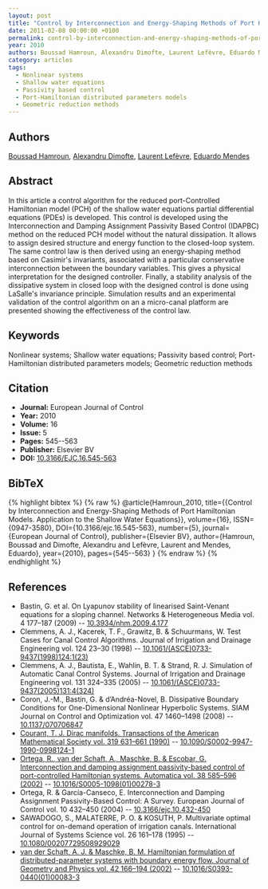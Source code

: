```yaml
---
layout: post
title: "Control by Interconnection and Energy-Shaping Methods of Port Hamiltonian Models. Application to the Shallow Water Equations"
date: 2011-02-08 00:00:00 +0100
permalink: control-by-interconnection-and-energy-shaping-methods-of-port-hamiltonian-models-application-to-the-shallow-water-equations
year: 2010
authors: Boussad Hamroun, Alexandru Dimofte, Laurent Lefèvre, Eduardo Mendes
category: articles
tags:
  - Nonlinear systems
  - Shallow water equations
  - Passivity based control
  - Port-Hamiltonian distributed parameters models
  - Geometric reduction methods
---
```

 
## Authors
[Boussad Hamroun](authors/boussad_hamroun), [Alexandru Dimofte](authors/alexandru_dimofte), [Laurent Lefèvre](authors/laurent_lefevre), [Eduardo Mendes](authors/eduardo_mendes)
 
## Abstract
In this article a control algorithm for the reduced port-Controlled Hamiltonian model (PCH) of the shallow water equations partial differential equations (PDEs) is developed. This control is developed using the Interconnection and Damping Assignment Passivity Based Control (IDAPBC) method on the reduced PCH model without the natural dissipation. It allows to assign desired structure and energy function to the closed-loop system. The same control law is then derived using an energy-shaping method based on Casimir's invariants, associated with a particular conservative interconnection between the boundary variables. This gives a physical interpretation for the designed controller. Finally, a stability analysis of the dissipative system in closed loop with the designed control is done using LaSalle's invariance principle. Simulation results and an experimental validation of the control algorithm on an a micro-canal platform are presented showing the effectiveness of the control law.
 
## Keywords
Nonlinear systems; Shallow water equations; Passivity based control; Port-Hamiltonian distributed parameters models; Geometric reduction methods
 
## Citation
- **Journal:** European Journal of Control
- **Year:** 2010
- **Volume:** 16
- **Issue:** 5
- **Pages:** 545--563
- **Publisher:** Elsevier BV
- **DOI:** [10.3166/EJC.16.545-563](https://doi.org/10.3166/EJC.16.545-563)
 
## BibTeX
{% highlight bibtex %}
{% raw %}
@article{Hamroun_2010,
  title={{Control by Interconnection and Energy-Shaping Methods of Port Hamiltonian Models. Application to the Shallow Water Equations}},
  volume={16},
  ISSN={0947-3580},
  DOI={10.3166/ejc.16.545-563},
  number={5},
  journal={European Journal of Control},
  publisher={Elsevier BV},
  author={Hamroun, Boussad and Dimofte, Alexandru and Lefèvre, Laurent and Mendes, Eduardo},
  year={2010},
  pages={545--563}
}
{% endraw %}
{% endhighlight %}
 
## References
- Bastin, G. et al. On Lyapunov stability of linearised Saint-Venant equations for a sloping channel. Networks &amp; Heterogeneous Media vol. 4 177–187 (2009) -- [10.3934/nhm.2009.4.177](https://doi.org/10.3934/nhm.2009.4.177)
- Clemmens, A. J., Kacerek, T. F., Grawitz, B. & Schuurmans, W. Test Cases for Canal Control Algorithms. Journal of Irrigation and Drainage Engineering vol. 124 23–30 (1998) -- [10.1061/(ASCE)0733-9437(1998)124:1(23)](https://doi.org/10.1061/(ASCE)0733-9437(1998)124:1(23))
- Clemmens, A. J., Bautista, E., Wahlin, B. T. & Strand, R. J. Simulation of Automatic Canal Control Systems. Journal of Irrigation and Drainage Engineering vol. 131 324–335 (2005) -- [10.1061/(ASCE)0733-9437(2005)131:4(324)](https://doi.org/10.1061/(ASCE)0733-9437(2005)131:4(324))
- Coron, J.-M., Bastin, G. & d’Andréa-Novel, B. Dissipative Boundary Conditions for One-Dimensional Nonlinear Hyperbolic Systems. SIAM Journal on Control and Optimization vol. 47 1460–1498 (2008) -- [10.1137/070706847](https://doi.org/10.1137/070706847)
- [Courant, T. J. Dirac manifolds. Transactions of the American Mathematical Society vol. 319 631–661 (1990)](dirac-manifolds) -- [10.1090/S0002-9947-1990-0998124-1](https://doi.org/10.1090/S0002-9947-1990-0998124-1)
- [Ortega, R., van der Schaft, A., Maschke, B. & Escobar, G. Interconnection and damping assignment passivity-based control of port-controlled Hamiltonian systems. Automatica vol. 38 585–596 (2002)](interconnection-and-damping-assignment-passivity-based-control-of-port-controlled-hamiltonian-systems) -- [10.1016/S0005-1098(01)00278-3](https://doi.org/10.1016/S0005-1098(01)00278-3)
- Ortega, R. & García-Canseco, E. Interconnection and Damping Assignment Passivity-Based Control: A Survey. European Journal of Control vol. 10 432–450 (2004) -- [10.3166/ejc.10.432-450](https://doi.org/10.3166/ejc.10.432-450)
- SAWADOGO, S., MALATERRE, P. O. & KOSUTH, P. Multivariate optimal control for on-demand operation of irrigation canals. International Journal of Systems Science vol. 26 161–178 (1995) -- [10.1080/00207729508929029](https://doi.org/10.1080/00207729508929029)
- [van der Schaft, A. J. & Maschke, B. M. Hamiltonian formulation of distributed-parameter systems with boundary energy flow. Journal of Geometry and Physics vol. 42 166–194 (2002)](hamiltonian-formulation-of-distributed-parameter-systems-with-boundary-energy-flow) -- [10.1016/S0393-0440(01)00083-3](https://doi.org/10.1016/S0393-0440(01)00083-3)

